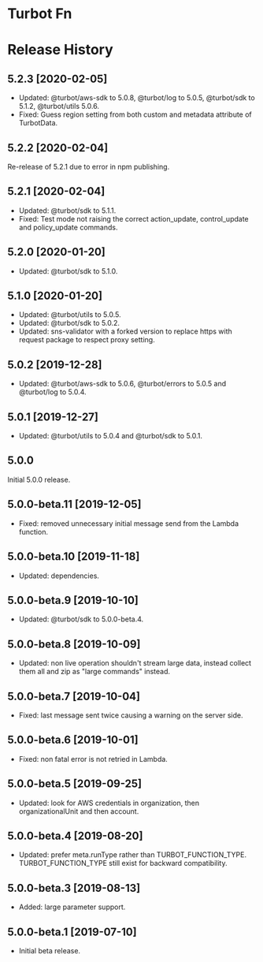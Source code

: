 # Turbot Fn

# Release History

## 5.2.3 [2020-02-05]

- Updated: @turbot/aws-sdk to 5.0.8, @turbot/log to 5.0.5, @turbot/sdk to 5.1.2, @turbot/utils 5.0.6.
- Fixed: Guess region setting from both custom and metadata attribute of TurbotData.

## 5.2.2 [2020-02-04]

Re-release of 5.2.1 due to error in npm publishing.

## 5.2.1 [2020-02-04]

- Updated: @turbot/sdk to 5.1.1.
- Fixed: Test mode not raising the correct action_update, control_update and policy_update commands.

## 5.2.0 [2020-01-20]

- Updated: @turbot/sdk to 5.1.0.

## 5.1.0 [2020-01-20]

- Updated: @turbot/utils to 5.0.5.
- Updated: @turbot/sdk to 5.0.2.
- Updated: sns-validator with a forked version to replace https with request package to respect proxy setting.

## 5.0.2 [2019-12-28]

- Updated: @turbot/aws-sdk to 5.0.6, @turbot/errors to 5.0.5 and @turbot/log to 5.0.4.

## 5.0.1 [2019-12-27]

- Updated: @turbot/utils to 5.0.4 and @turbot/sdk to 5.0.1.

## 5.0.0

Initial 5.0.0 release.

## 5.0.0-beta.11 [2019-12-05]

- Fixed: removed unnecessary initial message send from the Lambda function.

## 5.0.0-beta.10 [2019-11-18]

- Updated: dependencies.

## 5.0.0-beta.9 [2019-10-10]

- Updated: @turbot/sdk to 5.0.0-beta.4.

## 5.0.0-beta.8 [2019-10-09]

- Updated: non live operation shouldn't stream large data, instead collect them all and zip as "large commands" instead.

## 5.0.0-beta.7 [2019-10-04]

- Fixed: last message sent twice causing a warning on the server side.

## 5.0.0-beta.6 [2019-10-01]

- Fixed: non fatal error is not retried in Lambda.

## 5.0.0-beta.5 [2019-09-25]

- Updated: look for AWS credentials in organization, then organizationalUnit and then account.

## 5.0.0-beta.4 [2019-08-20]

- Updated: prefer meta.runType rather than TURBOT_FUNCTION_TYPE. TURBOT_FUNCTION_TYPE still exist for backward compatibility.

## 5.0.0-beta.3 [2019-08-13]

- Added: large parameter support.

## 5.0.0-beta.1 [2019-07-10]

- Initial beta release.
